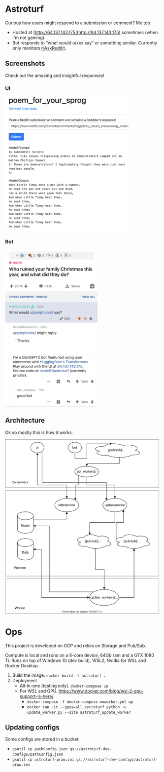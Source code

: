 # Astroturf
Curious how users might respond to a submission or comment? Me too.
- Hosted at [http://64.137.143.175](http://64.137.143.175) sometimes (when I'm not gaming).
- Bot responds to “what would u/xxx say” or something similar. Currently only monitors [r/AskReddit](https://www.reddit.com/r/AskReddit).

## Screenshots
Check out the amazing and insightful responses!

### UI
<img src="./ui_screenshot.png" width="400">

### Bot
<img src="./bot_screenshot.png" width="300">

## Architecture
Ok so mostly this is how it works.

<img src="./Architecture.svg" width="500">


# Ops
This project is developed on GCP and relies on Storage and Pub/Sub.

Compute is local and runs on a 8-core device, 64Gb ram and a GTX 1080 Ti.
Runs on top of Windows 10 (dev build), WSL2, Nvidia for WSL and Docker Desktop.

1. Build the image. `docker build -t astroturf .`
2. Deployment
	- All-in-one (testing only). `docker-compose up`
	- For WSL and GPU. https://www.docker.com/blog/wsl-2-gpu-support-is-here/
		- `docker-compose -f docker-compose-noworker.yml up`
		- `docker run -it --gpus=all astroturf python -u update_worker.py --site astroturf_update_worker`

## Updating configs
Some configs are stored in a bucket.
- `gsutil cp pathConfig.json gs://astroturf-dev-configs/pathConfig.json`
- `gsutil cp astroturf-praw.ini gs://astroturf-dev-configs/astroturf-praw.ini`
